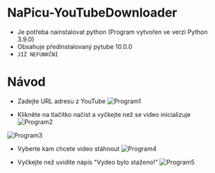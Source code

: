 # NaPicu-YouTubeDownloader
* Je potřeba nainstalovat python (Program vytvořen ve verzi Python 3.9.0)
* Obsahuje předinstalovaný pytube 10.0.0
* `JIŽ NEFUNKČNÍ`
# Návod

* Zadejte URL adresu z YouTube
![Program1](https://user-images.githubusercontent.com/68774291/103277209-c73eca80-49c8-11eb-9806-ac1f757eab7a.png)

* Klikněte na tlačítko načíst a vyčkejte než se video inicializuje
![Program2](https://user-images.githubusercontent.com/68774291/103277221-d02f9c00-49c8-11eb-9de9-e7cd56d2c2e4.png)

![Program3](https://user-images.githubusercontent.com/68774291/103277227-d58ce680-49c8-11eb-8dc4-3c8646db98d9.png)

* Vyberte kam chcete video stáhnout
![Program4](https://user-images.githubusercontent.com/68774291/103277238-dcb3f480-49c8-11eb-8c70-881968aef9b2.png)

* Vyčkejte než uvidíte nápis "Vydeo bylo staženo!"
![Program5](https://user-images.githubusercontent.com/68774291/103277248-e50c2f80-49c8-11eb-9d49-d2705c5b89f7.png)

